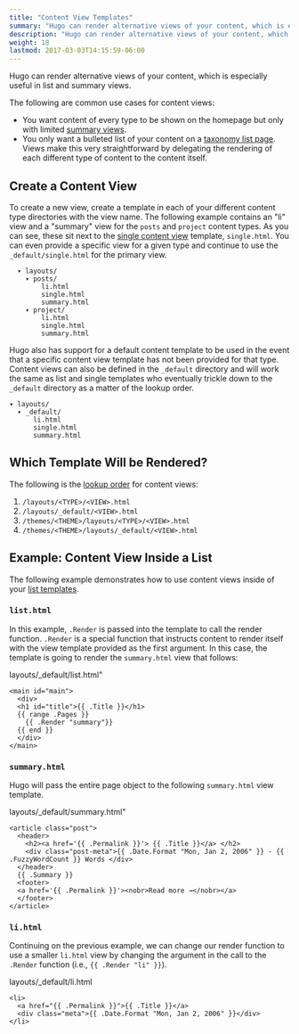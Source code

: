 ```yaml
---
title: "Content View Templates"
summary: "Hugo can render alternative views of your content, which is especially useful in list and summary views."
description: "Hugo can render alternative views of your content, which is especially useful in list and summary views."
weight: 18
lastmod: 2017-03-03T14:15:59-06:00
---
```


Hugo can render alternative views of your content, which is especially useful in list and summary views.

The following are common use cases for content views:

* You want content of every type to be shown on the homepage but only with limited [summary views](/fr/docs/content-and-customization/content-summaries).
* You only want a bulleted list of your content on a [taxonomy list page](/fr/docs/template/taxonomy-templates). Views make this very straightforward by delegating the rendering of each different type of content to the content itself.

## Create a Content View

To create a new view, create a template in each of your different content type directories with the view name. The following example contains an "li" view and a "summary" view for the `posts` and `project` content types. As you can see, these sit next to the [single content view](/fr/docs/template/single-page-template) template, `single.html`. You can even provide a specific view for a given type and continue to use the `_default/single.html` for the primary view.

```
  ▾ layouts/
    ▾ posts/
        li.html
        single.html
        summary.html
    ▾ project/
        li.html
        single.html
        summary.html
```

Hugo also has support for a default content template to be used in the event that a specific content view template has not been provided for that type. Content views can also be defined in the `_default` directory and will work the same as list and single templates who eventually trickle down to the `_default` directory as a matter of the lookup order.


```
▾ layouts/
  ▾ _default/
      li.html
      single.html
      summary.html
```

## Which Template Will be Rendered?

The following is the [lookup order](/fr/docs/template/lookup-order) for content views:

1. `/layouts/<TYPE>/<VIEW>.html`
2. `/layouts/_default/<VIEW>.html`
3. `/themes/<THEME>/layouts/<TYPE>/<VIEW>.html`
4. `/themes/<THEME>/layouts/_default/<VIEW>.html`

## Example: Content View Inside a List

The following example demonstrates how to use content views inside of your [list templates](/fr/docs/template/list-page-template).

### `list.html`

In this example, `.Render` is passed into the template to call the render function. `.Render` is a special function that instructs content to render itself with the view template provided as the first argument. In this case, the template is going to render the `summary.html` view that follows:

layouts/_default/list.html"
```
<main id="main">
  <div>
  <h1 id="title">{{ .Title }}</h1>
  {{ range .Pages }}
    {{ .Render "summary"}}
  {{ end }}
  </div>
</main>
```

### `summary.html`

Hugo will pass the entire page object to the following `summary.html` view template. 

layouts/_default/summary.html" 
```
<article class="post">
  <header>
    <h2><a href='{{ .Permalink }}'> {{ .Title }}</a> </h2>
    <div class="post-meta">{{ .Date.Format "Mon, Jan 2, 2006" }} - {{ .FuzzyWordCount }} Words </div>
  </header>
  {{ .Summary }}
  <footer>
  <a href='{{ .Permalink }}'><nobr>Read more →</nobr></a>
  </footer>
</article>
```

### `li.html`

Continuing on the previous example, we can change our render function to use a smaller `li.html` view by changing the argument in the call to the `.Render` function (i.e., `{{ .Render "li" }}`).

layouts/_default/li.html
```
<li>
  <a href="{{ .Permalink }}">{{ .Title }}</a>
  <div class="meta">{{ .Date.Format "Mon, Jan 2, 2006" }}</div>
</li>
```
